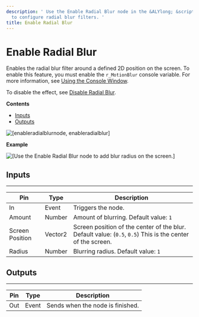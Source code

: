 ```yaml
---
description: ' Use the Enable Radial Blur node in the &ALYlong; &script-canvas; editor
  to configure radial blur filters. '
title: Enable Radial Blur
---
```

# Enable Radial Blur<a name="enable-radial-blur-node"></a>

 Enables the radial blur filter around a defined 2D position on the screen\. To enable this feature, you must enable the `r_MotionBlur` console variable\. For more information, see [Using the Console Window](/docs/userguide/console-intro.md)\.

To disable the effect, see [Disable Radial Blur](/docs/userguide/rendering/disable/radial-blur-node.md)\.

**Contents**
+ [Inputs](#enable-radial-blur-node-input)
+ [Outputs](#enable-radial-blur-node-output)

![\[enableradialblurnode, enableradialblur\]](/images/userguide/scripting/script-canvas/scriptcanvasnodes/script-canvas-enable-radial-blur-node.png)

**Example**  

![\[Use the Enable Radial Blur node to add blur radius on the screen.\]](/images/userguide/scripting/script-canvas/scriptcanvasnodes/enable-radial-blur-node-example.png)

## Inputs<a name="enable-radial-blur-node-input"></a>


****  

| Pin | Type | Description | 
| --- | --- | --- | 
| In | Event |  Triggers the node\.  | 
| Amount | Number |  Amount of blurring\. Default value: `1`  | 
| Screen Position | Vector2 |  Screen position of the center of the blur\. Default value: \(`0.5`, `0.5`\) This is the center of the screen\.  | 
|  Radius  | Number |  Blurring radius\. Default value: `1`  | 

## Outputs<a name="enable-radial-blur-node-output"></a>


****  

| Pin | Type | Description | 
| --- | --- | --- | 
| Out | Event | Sends when the node is finished\. | 